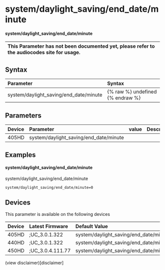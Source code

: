 ﻿---
description: system/daylight_saving/end_date/minute
search:
    keywords: ['system','daylight_saving','end_date','minute']
---

# system/daylight_saving/end_date/minute

#### system/daylight_saving/end_date/minute


| This Parameter has not been documented yet, please refer to the audiocodes site for usage.  |
| :--- |

## Syntax
| Parameter | Syntax |
| :--- | :--- |
|system/daylight_saving/end_date/minute | {% raw %} undefined {% endraw %} |

## Parameters
|Device|Parameter|value|Description|
|:---|:---|:---|:---|
| 405HD | system/daylight_saving/end_date/minute |  |  |

## Examples
#### system/daylight_saving/end_date/minute

system/daylight_saving/end_date/minute

```
system/daylight_saving/end_date/minute=0
```

## Devices
This parameter is available on the following devices

| Device | Latest Firmware | Default Value |
|:---|:---|:---|
| 405HD | ;UC_3.0.1.322 | system/daylight_saving/end_date/minute=0 
| 440HD | ;UC_3.0.1.322 | system/daylight_saving/end_date/minute=0 
| 450HD | ;UC_3.0.4.111.77 | system/daylight_saving/end_date/minute=0 

(view disclaimer)[disclaimer]
